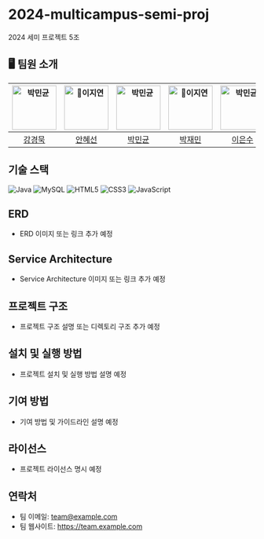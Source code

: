 # 2024-multicampus-semi-proj
2024 세미 프로젝트 5조

## 🖥️ 팀원 소개
| <img src="https://avatars.githubusercontent.com/u/86116666?v=4" width=90px alt="박민균"/> | <img src="https://avatars.githubusercontent.com/JiiiYeonn" width=90px alt="이지연"/> | <img src="https://avatars.githubusercontent.com/u/86116666?v=4" width=90px alt="박민균"/> | <img src="https://avatars.githubusercontent.com/JiiiYeonn" width=90px alt="이지연"/> | <img src="https://avatars.githubusercontent.com/u/86116666?v=4" width=90px alt="박민균"/> | <img src="https://avatars.githubusercontent.com/JiiiYeonn" width=90px alt="이지연"/> |
| :-----: | :-----: | :-----: | :-----: | :-----: | :-----: |
| [강경묵](https://github.com/parkmingyun99) | [안혜선](https://github.com/JiiiYeonn) | [박민균](https://github.com/parkmingyun99) | [박재민](https://github.com/JiiiYeonn) | [이은수](https://github.com/parkmingyun99) | [신현철](https://github.com/JiiiYeonn) |





## 기술 스택
![Java](https://img.shields.io/badge/Java-007396?style=flat-square&logo=java&logoColor=white)
![MySQL](https://img.shields.io/badge/MySQL-4479A1?style=flat-square&logo=mysql&logoColor=white)
![HTML5](https://img.shields.io/badge/HTML5-E34F26?style=flat-square&logo=html5&logoColor=white)
![CSS3](https://img.shields.io/badge/CSS3-1572B6?style=flat-square&logo=css3&logoColor=white)
![JavaScript](https://img.shields.io/badge/JavaScript-F7DF1E?style=flat-square&logo=javascript&logoColor=black)

## ERD
- ERD 이미지 또는 링크 추가 예정

## Service Architecture
- Service Architecture 이미지 또는 링크 추가 예정

## 프로젝트 구조
- 프로젝트 구조 설명 또는 디렉토리 구조 추가 예정

## 설치 및 실행 방법
- 프로젝트 설치 및 실행 방법 설명 예정

## 기여 방법
- 기여 방법 및 가이드라인 설명 예정

## 라이선스
- 프로젝트 라이선스 명시 예정

## 연락처
- 팀 이메일: team@example.com
- 팀 웹사이트: https://team.example.com
